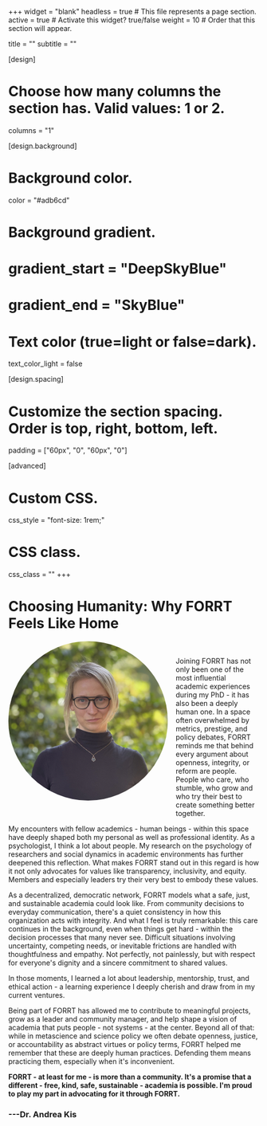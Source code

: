 +++
widget = "blank"
headless = true  # This file represents a page section.
active = true  # Activate this widget? true/false
weight = 10  # Order that this section will appear.

title = ""
subtitle = ""

[design]
  # Choose how many columns the section has. Valid values: 1 or 2.
  columns = "1"

[design.background]

  # Background color.
  color = "#adb6cd"
  
  # Background gradient.
  # gradient_start = "DeepSkyBlue"
  # gradient_end = "SkyBlue"
  
  # Text color (true=light or false=dark).
  text_color_light = false

[design.spacing]
  # Customize the section spacing. Order is top, right, bottom, left.
  padding = ["60px", "0", "60px", "0"]

[advanced]
 # Custom CSS. 
 css_style = "font-size: 1rem;"
 
 # CSS class.
 css_class = ""
+++

# Choosing Humanity: Why FORRT Feels Like Home

<div style="float: left; margin: 0 1rem 1rem 0; text-align: center;">
  <div style="width: 320px; height: 320px; border-radius: 50%; overflow: hidden;">
    <img
      src="testimonials/DrAndreaKis.webp"
      alt="Dr Andrea kis Portrait"
      style="width: 100%; height: 100%; object-fit: cover;"
    >
  </div>
  <div style="margin-top: 0.5rem;">
    <a href="mailto:andreakispsy@gmail.com" target="_blank" title="Email" style="margin-right: 0.5rem;">
      <i class="fas fa-envelope fa-2x" aria-hidden="true"></i>
    </a>
    <a href="https://orcid.org/0000-0002-4345-3814" target="_blank" title="ORCiD">
      <i class="ai ai-orcid fa-2x" aria-hidden="true"></i>
    </a>
    <a href="https://www.andreakis.com/" target="_blank" title="Personal Website">
      <i class="fas fa-globe fa-2x" aria-hidden="true"></i>
    </a>
  </div>
</div>

<br>

Joining FORRT has not only been one of the most influential academic experiences during my PhD - it has also been a deeply human one. In a space often overwhelmed by metrics, prestige, and policy debates, FORRT reminds me that behind every argument about openness, integrity, or reform are people. People who care, who stumble, who grow and who try their best to create something better together.

My encounters with fellow academics - human beings - within this space have deeply shaped both my personal as well as professional identity. As a psychologist, I think a lot about people. My research on the psychology of researchers and social dynamics in academic environments has further deepened this reflection. What makes FORRT stand out in this regard is how it not only advocates for values like transparency, inclusivity, and equity. Members and especially leaders try their very best to embody these values.

As a decentralized, democratic network, FORRT models what a safe, just, and sustainable academia could look like. From community decisions to everyday communication, there's a quiet consistency in how this organization acts with integrity. And what I feel is truly remarkable: this care continues in the background, even when things get hard - within the decision processes that many never see. Difficult situations involving uncertainty, competing needs, or inevitable frictions are handled with thoughtfulness and empathy. Not perfectly, not painlessly, but with respect for everyone's dignity and a sincere commitment to shared values.

In those moments, I learned a lot about leadership, mentorship, trust, and ethical action - a learning experience I deeply cherish and draw from in my current ventures.

Being part of FORRT has allowed me to contribute to meaningful projects, grow as a leader and community manager, and help shape a vision of academia that puts people - not systems - at the center. Beyond all of that: while in metascience and science policy we often debate openness, justice, or accountability as abstract virtues or policy terms, FORRT helped me remember that these are deeply human practices. Defending them means practicing them, especially when it's inconvenient.

**FORRT - at least for me - is more than a community. It's a promise that a different - free, kind, safe, sustainable - academia is possible. I'm proud to play my part in advocating for it through FORRT.**

### **---Dr. Andrea Kis**
